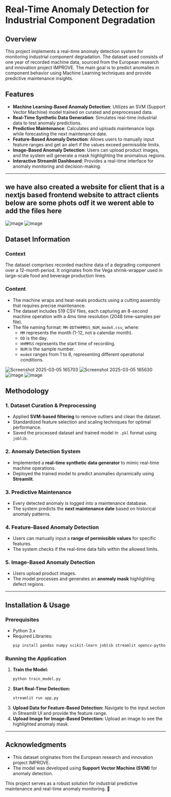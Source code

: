 # Real-Time Anomaly Detection for Industrial Component Degradation

## Overview
This project implements a real-time anomaly detection system for monitoring industrial component degradation. The dataset used consists of one year of recorded machine data, sourced from the European research and innovation project IMPROVE. The main goal is to predict anomalies in component behavior using Machine Learning techniques and provide predictive maintenance insights.

## Features
- **Machine Learning-Based Anomaly Detection**: Utilizes an SVM (Support Vector Machine) model trained on curated and preprocessed data.
- **Real-Time Synthetic Data Generation**: Simulates real-time industrial data to test anomaly predictions.
- **Predictive Maintenance**: Calculates and uploads maintenance logs while forecasting the next maintenance date.
- **Feature-Based Anomaly Detection**: Allows users to manually input feature ranges and get an alert if the values exceed permissible limits.
- **Image-Based Anomaly Detection**: Users can upload product images, and the system will generate a mask highlighting the anomalous regions.
- **Interactive Streamlit Dashboard**: Provides a real-time interface for anomaly monitoring and decision-making.

---

## we have also created a website for client that is a nextjs based frontend website to attract clients below are some phots odf it we werent able to add the files here 
![image](https://github.com/user-attachments/assets/7874b4af-56ec-448a-8f9d-cd02ea33d962)
![image](https://github.com/user-attachments/assets/1c9a259c-8bcf-4b77-a5d5-572c10f97f5a)



## Dataset Information
### Context
The dataset comprises recorded machine data of a degrading component over a 12-month period. It originates from the Vega shrink-wrapper used in large-scale food and beverage production lines.

### Content
- The machine wraps and heat-seals products using a cutting assembly that requires precise maintenance.
- The dataset includes 519 CSV files, each capturing an 8-second machine operation with a 4ms time resolution (2048 time-samples per file).
- The file naming format: `MM-DDTHHMMSS_NUM_modeX.csv`, where:
  - `MM` represents the month (1-12, not a calendar month).
  - `DD` is the day.
  - `HHMMSS` represents the start time of recording.
  - `NUM` is the sample number.
  - `modeX` ranges from 1 to 8, representing different operational conditions.




![Screenshot 2025-03-05 165703](https://github.com/user-attachments/assets/8b190895-23ae-4f4d-9be6-4e7a40f4d4e7)
![Screenshot 2025-03-05 165630](https://github.com/user-attachments/assets/998d7f11-978b-440b-8091-3885ba1f840f)
![image](https://github.com/user-attachments/assets/147db599-affc-4a91-9e5a-eda2d86cb70c)
![image](https://github.com/user-attachments/assets/e8a64b49-6e61-405d-8d44-4432544a6e77)




## Methodology
### 1. **Dataset Curation & Preprocessing**
- Applied **SVM-based filtering** to remove outliers and clean the dataset.
- Standardized feature selection and scaling techniques for optimal performance.
- Saved the processed dataset and trained model in `.pkl` format using `joblib`.

### 2. **Anomaly Detection System**
- Implemented a **real-time synthetic data generator** to mimic real-time machine operations.
- Deployed the trained model to predict anomalies dynamically using **Streamlit**.

### 3. **Predictive Maintenance**
- Every detected anomaly is logged into a maintenance database.
- The system predicts the **next maintenance date** based on historical anomaly patterns.

### 4. **Feature-Based Anomaly Detection**
- Users can manually input a **range of permissible values** for specific features.
- The system checks if the real-time data falls within the allowed limits.

### 5. **Image-Based Anomaly Detection**
- Users upload product images.
- The model processes and generates an **anomaly mask** highlighting defect regions.

---

## Installation & Usage
### Prerequisites
- Python 3.x
- Required Libraries:
  ```bash
  pip install pandas numpy scikit-learn joblib streamlit opencv-python
  ```

### Running the Application
1. **Train the Model:**
   ```bash
   python train_model.py
   ```
2. **Start Real-Time Detection:**
   ```bash
   streamlit run app.py
   ```
3. **Upload Data for Feature-Based Detection:** Navigate to the input section in Streamlit UI and provide the feature range.
4. **Upload Image for Image-Based Detection:** Upload an image to see the highlighted anomaly mask.

---

## Acknowledgments
- This dataset originates from the European research and innovation project IMPROVE.
- The model was developed using **Support Vector Machine (SVM)** for anomaly detection.

This project serves as a robust solution for industrial predictive maintenance and real-time anomaly monitoring. 🚀

